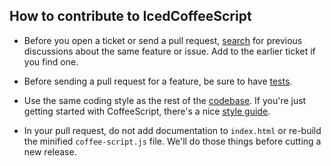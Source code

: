 ## How to contribute to IcedCoffeeScript

* Before you open a ticket or send a pull request, [search](https://github.com/maxtaco/coffee-script/issues) for previous discussions about the same feature or issue. Add to the earlier ticket if you find one.

* Before sending a pull request for a feature, be sure to have [tests](https://github.com/maxtaco/coffee-script/tree/master/test).

* Use the same coding style as the rest of the [codebase](https://github.com/maaxtaco/coffee-script/tree/master/src). If you're just getting started with CoffeeScript, there's a nice [style guide](https://github.com/polarmobile/coffeescript-style-guide).

* In your pull request, do not add documentation to `index.html` or re-build the minified `coffee-script.js` file. We'll do those things before cutting a new release.
